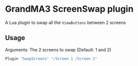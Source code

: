 # GrandMA3 ScreenSwap plugin

A Lua plugin to swap all the `ViewButtons` between 2 screens

## Usage

Arguments: The 2 screens to swap (Default: 1 and 2)

```lua
Plugin "SwapScreens" "/Screen 1 /Screen 2"
```